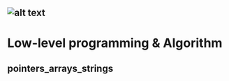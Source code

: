 ![alt text](http://www.alloweb.org/wp-content/uploads/2017/11/logo_CODESCHOOL_school_startup_levee_fonds_alloweb-1.jpg)
---
# Low-level programming & Algorithm
## pointers_arrays_strings
